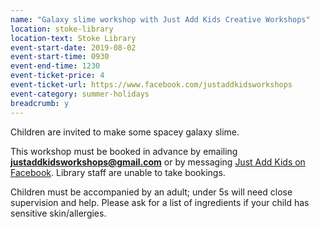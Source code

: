 ```yaml
---
name: "Galaxy slime workshop with Just Add Kids Creative Workshops"
location: stoke-library
location-text: Stoke Library
event-start-date: 2019-08-02
event-start-time: 0930
event-end-time: 1230
event-ticket-price: 4
event-ticket-url: https://www.facebook.com/justaddkidsworkshops
event-category: summer-holidays
breadcrumb: y
---
```


Children are invited to make some spacey galaxy slime.

This workshop must be booked in advance by emailing **justaddkidsworkshops@gmail.com** or by messaging [Just Add Kids on Facebook](https://www.facebook.com/justaddkidsworkshops). Library staff are unable to take bookings.

Children must be accompanied by an adult; under 5s will need close supervision and help. Please ask for a list of ingredients if your child has sensitive skin/allergies.
